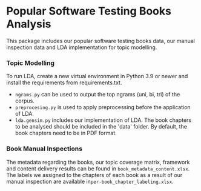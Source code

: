 # Popular Software Testing Books Analysis
This package includes our popular software testing books data, our manual inspection data and LDA implementation for topic modelling. 


### Topic Modelling
To run LDA, create a new virtual environment in Python 3.9 or newer and install the requirements from requirements.txt.
- `ngrams.py` can be used to output the top ngrams (uni, bi, tri) of the corpus. 
- `preprocesing.py` is used to apply preprocessing before the application of LDA.
- `lda.gensim.py` includes our implementation of LDA. The book chapters to be analysed should be included in the 'data' 
folder. By default, the book chapters need to be in PDF format.


### Book Manual Inspections
The metadata regarding the books, our topic coverage matrix, framework and content delivery results can be found in
`book_metadata_content.xlsx`. The labels we assigned to the chapters of each book as a result of our manual inspection are available in`per-book_chapter_labeling.xlsx`.



